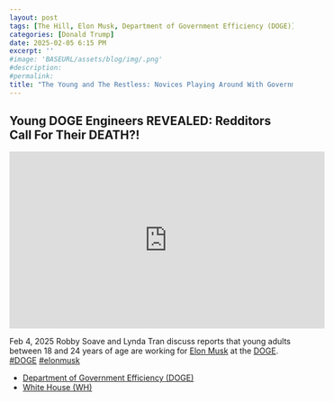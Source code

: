 ```yaml
---
layout: post
tags: [The Hill, Elon Musk, Department of Government Efficiency (DOGE)]
categories: [Donald Trump]
date: 2025-02-05 6:15 PM
excerpt: ''
#image: 'BASEURL/assets/blog/img/.png'
#description:
#permalink:
title: "The Young and The Restless: Novices Playing Around With Government Systems – DOGE, Elon Musk"
---
```



## Young DOGE Engineers REVEALED: Redditors Call For Their DEATH?!

<iframe width="560" height="315" src="https://www.youtube.com/embed/8WPziOWwOpk?si=DxY_0OSFDQiZyzxp" title="YouTube video player" frameborder="0" allow="accelerometer; autoplay; clipboard-write; encrypted-media; gyroscope; picture-in-picture; web-share" referrerpolicy="strict-origin-when-cross-origin" allowfullscreen></iframe>

Feb 4, 2025 Robby Soave and Lynda Tran discuss reports that young adults between 18 and 24 years of age are working for [Elon Musk](https://x.com/elonmusk/) at the [DOGE](https://doge.gov/). [#DOGE](https://doge.gov/) [#elonmusk](https://x.com/elonmusk/)

- [Department of Government Efficiency (DOGE)](https://doge.gov/)
- [White House (WH)](https://www.whitehouse.gov/)
